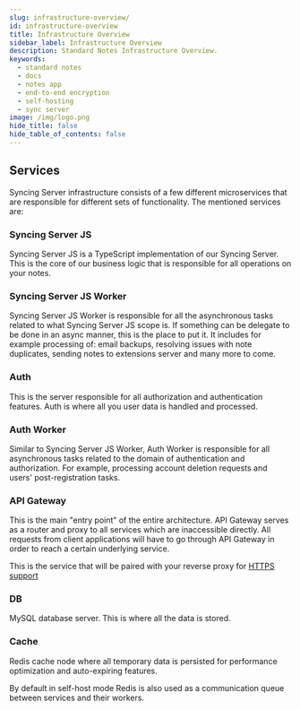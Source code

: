```yaml
---
slug: infrastructure-overview/
id: infrastructure-overview
title: Infrastructure Overview
sidebar_label: Infrastructure Overview
description: Standard Notes Infrastructure Overview.
keywords:
  - standard notes
  - docs
  - notes app
  - end-to-end encryption
  - self-hosting
  - sync server
image: /img/logo.png
hide_title: false
hide_table_of_contents: false
---
```


## Services

Syncing Server infrastructure consists of a few different microservices that are responsible for different sets of functionality. The mentioned services are:

### Syncing Server JS

Syncing Server JS is a TypeScript implementation of our Syncing Server. This is the core of our business logic that is responsible for all operations on your notes.

### Syncing Server JS Worker

Syncing Server JS Worker is responsible for all the asynchronous tasks related to what Syncing Server JS scope is. If something can be delegate to be done in an async manner, this is the place to put it. It includes for example processing of: email backups, resolving issues with note duplicates, sending notes to extensions server and many more to come.

### Auth

This is the server responsible for all authorization and authentication features. Auth is where all you user data is handled and processed.

### Auth Worker

Similar to Syncing Server JS Worker, Auth Worker is responsible for all asynchronous tasks related to the domain of authentication and authorization. For example, processing account deletion requests and users' post-registration tasks.

### API Gateway

This is the main "entry point" of the entire architecture. API Gateway serves as a router and proxy to all services which are inaccessible directly. All requests from client applications will have to go through API Gateway in order to reach a certain underlying service.

This is the service that will be paired with your reverse proxy for [HTTPS support](./https-support.md)

### DB

MySQL database server. This is where all the data is stored.

### Cache

Redis cache node where all temporary data is persisted for performance optimization and auto-expiring features.

By default in self-host mode Redis is also used as a communication queue between services and their workers.
